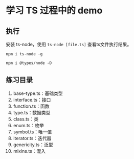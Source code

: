 # 学习 TS 过程中的 demo
## 执行
安装 ts-node，使用 ```ts-node [file.ts]``` 查看ts文件执行结果。 
```node
npm i ts-node -g

npm i @types/node -D
```
## 练习目录
1. base-type.ts：基础类型
2. interface.ts：接口
3. function.ts：函数
4. type.ts：数据类型
5. class.ts：类
6. enum.ts：枚举
7. symbol.ts：唯一值
8. iterator.ts：迭代器
9. genericity.ts：泛型
10. mixins.ts：混入